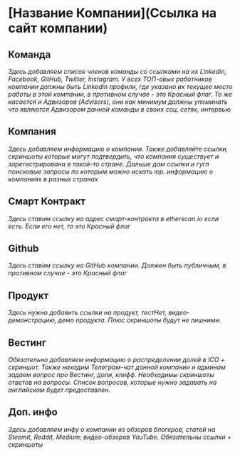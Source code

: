 # [Название Компании](Ссылка на сайт компании)

## Команда
*Здесь добавляем список членов команды со ссылками на их Linkedin, Facebook, GitHub, Twitter, Instagram. У всех ТОП-овых работников компании должны быть Linkedin профили, где указано их текущее место работы в этой компании, в противном случае - это Красный флаг. То же касается и Адвизоров (Advisors), они как минимум должны упоминать что являются Адвизором данной команды в своих соц. сетях, интервью*

## Компания
*Здесь добавляем информацию о компании. Также добавляйте ссылки, скриншоты которые могут подтвердить, что компания существует и зарегистрирована в такой-то стране. Дальше дам ссылки и гугл поисковые запросы по которым можно искать юр. информацию о компаниях в разных странах*

## Смарт Контракт 
*Здесь ставим ссылку на адрес смарт-контракта в etherscan.io если есть. Если его нет, то это Красный флаг*

## Github
*Здесь ставим ссылку на GitHub компании. Должен быть публичным, в противном случае - это Красный флаг*

## Продукт
*Здесь нужно добавить ссылки на продукт, тестНет, видео-демонстрацию, демо продукта. Плюс скриншоты будут не лишними.*

## Вестинг
*Обязательно добавляем информацию о распределении долей в ICO + скриншот. Также находим Телеграм-чат данной компании и админам задаем вопрос про Вестинг, доли, клифф. Необходимы скриншоты ответов на вопросы. Список вопросов, которые нужно задавать на английском будет предоставлен.*

## Доп. инфо
*Здесь добавляем инфу о компании из обзоров блогеров, статей на Steemit, Reddit, Medium; видео-обзоров YouTube. Обязательны ссылки + скриншоты*
